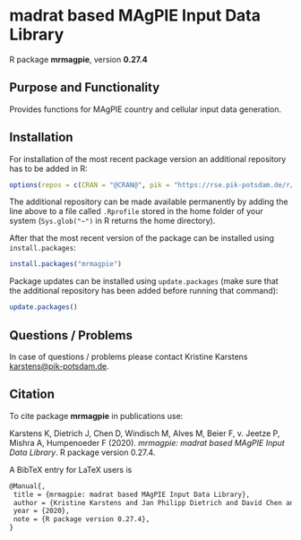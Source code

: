 # madrat based MAgPIE Input Data Library

R package **mrmagpie**, version **0.27.4**

  

## Purpose and Functionality

Provides functions for MAgPIE country and cellular input data generation.


## Installation

For installation of the most recent package version an additional repository has to be added in R:

```r
options(repos = c(CRAN = "@CRAN@", pik = "https://rse.pik-potsdam.de/r/packages"))
```
The additional repository can be made available permanently by adding the line above to a file called `.Rprofile` stored in the home folder of your system (`Sys.glob("~")` in R returns the home directory).

After that the most recent version of the package can be installed using `install.packages`:

```r 
install.packages("mrmagpie")
```

Package updates can be installed using `update.packages` (make sure that the additional repository has been added before running that command):

```r 
update.packages()
```

## Questions / Problems

In case of questions / problems please contact Kristine Karstens <karstens@pik-potsdam.de>.

## Citation

To cite package **mrmagpie** in publications use:

Karstens K, Dietrich J, Chen D, Windisch M, Alves M, Beier F, v. Jeetze P, Mishra A, Humpenoeder F (2020).
_mrmagpie: madrat based MAgPIE Input Data Library_. R package version 0.27.4.

A BibTeX entry for LaTeX users is

 ```latex
@Manual{,
  title = {mrmagpie: madrat based MAgPIE Input Data Library},
  author = {Kristine Karstens and Jan Philipp Dietrich and David Chen and Michael Windisch and Marcos Alves and Felicitas Beier and Patrick {v. Jeetze} and Abhijeet Mishra and Florian Humpenoeder},
  year = {2020},
  note = {R package version 0.27.4},
}
```


